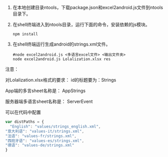 1. 在本地创建目录ntools，下载package.json和excel2android.js文件到ntools目录下。

2. 在shell终端进入到ntools目录，运行下面的命令，安装依赖的js模块。

   ```shell
   npm install
   ```

3. 在shell终端运行生成android的strings.xml文件。

   ```shell
   #node excel2android.js <多语言excel文件> <输出文件夹>
   node excel2android.js Lolalization.xlsx res
   ```

注意：

对Lolalization.xlsx格式的要求：
id的标题要为：Strings

App端的多言sheet名称是： AppStrings

服务器端多语言sheet名称是： ServerEvent

可以在代码中配置

```javascript
var distPaths = {
  "English": "values/strings_english.xml",
"意大利语": "values-it/strings.xml",
"法语": "values-fr/strings.xml",
"西班牙语": "values-es/strings.xml",
"德语": "values-de/strings.xml"
}
```

